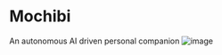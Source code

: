 # Mochibi
An autonomous AI driven personal companion
![image](https://github.com/user-attachments/assets/4342d94b-4bbf-40eb-845f-b35389e2abc5)
